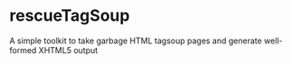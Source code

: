 # rescueTagSoup
A simple toolkit to take garbage HTML tagsoup pages and generate well-formed XHTML5 output
